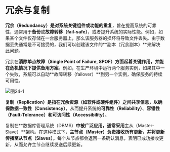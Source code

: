 # 冗余与复制  

**冗余（Redundancy）**是对系统关键组件或功能的**重复**，旨在提高系统的可靠性，通常用于**备份**或**故障转移（fail-safe）**，或者提升系统的实际性能。例如，如果某个文件仅存储在一台服务器上，那么该服务器的损坏将导致文件丢失。由于数据丢失通常是不可接受的，我们可以创建该文件的**副本（冗余副本）**来解决此问题。  

冗余在**消除单点故障（Single Point of Failure, SPOF）**方面起着关键作用，并能在危机情况下提供**备用方案**。例如，在生产环境中运行两个服务实例，如果其中一个失败，系统可以自动**故障转移（failover）**到另一个实例，确保服务的持续可用性。

![图24-1](/grokking/f24-1.png)

**复制（Replication）**是指在冗余资源（如软件或硬件组件）之间共享信息，以确保数据**一致性（Consistency）**，从而提升系统的**可靠性（Reliability）**、**容错性（Fault-Tolerance）**和**可访问性（Accessibility）**。  

复制在**数据库管理系统（DBMS）**中被广泛应用，通常采用**主从（Master-Slave）**架构。在这种模式下，**主节点（Master）**负责接收所有更新，并将更新传播至**从节点（Slaves）**。每个从节点都会返回一条确认消息，表明已成功接收更新，从而允许主节点继续发送后续更新。
